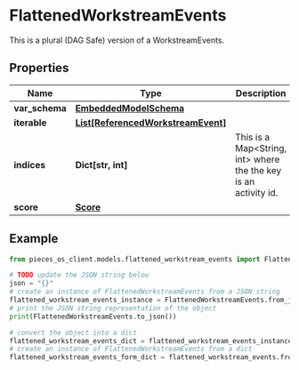 # FlattenedWorkstreamEvents

This is a plural (DAG Safe) version of a WorkstreamEvents.

## Properties

Name | Type | Description | Notes
------------ | ------------- | ------------- | -------------
**var_schema** | [**EmbeddedModelSchema**](EmbeddedModelSchema) |  | [optional] 
**iterable** | [**List[ReferencedWorkstreamEvent]**](ReferencedWorkstreamEvent) |  | 
**indices** | **Dict[str, int]** | This is a Map&lt;String, int&gt; where the the key is an activity id. | [optional] 
**score** | [**Score**](Score) |  | [optional] 

## Example

```python
from pieces_os_client.models.flattened_workstream_events import FlattenedWorkstreamEvents

# TODO update the JSON string below
json = "{}"
# create an instance of FlattenedWorkstreamEvents from a JSON string
flattened_workstream_events_instance = FlattenedWorkstreamEvents.from_json(json)
# print the JSON string representation of the object
print(FlattenedWorkstreamEvents.to_json())

# convert the object into a dict
flattened_workstream_events_dict = flattened_workstream_events_instance.to_dict()
# create an instance of FlattenedWorkstreamEvents from a dict
flattened_workstream_events_form_dict = flattened_workstream_events.from_dict(flattened_workstream_events_dict)
```



